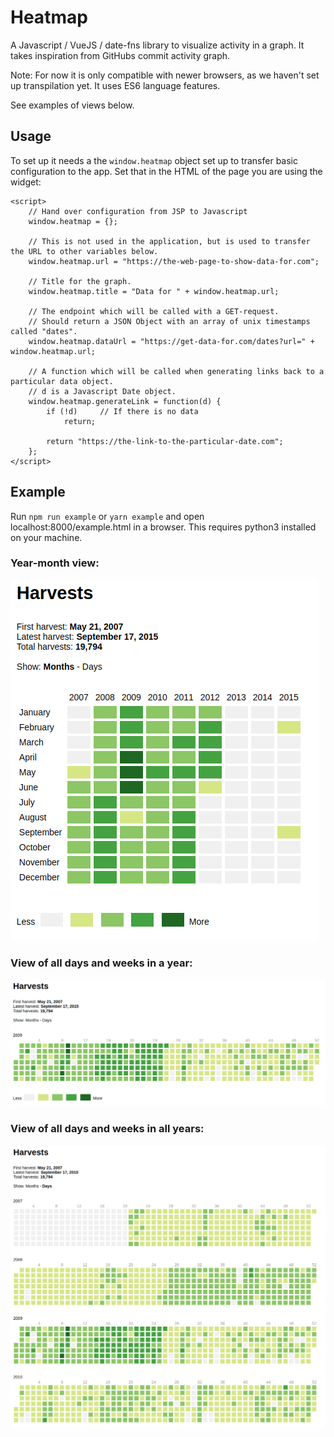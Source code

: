# Heatmap

A Javascript / VueJS / date-fns library to visualize activity in a graph. It takes inspiration from GitHubs commit activity graph.

Note: For now it is only compatible with newer browsers, as we haven't set up transpilation yet. It uses ES6 language features.

See examples of views below.

## Usage

To set up it needs a the `window.heatmap` object set up to transfer basic configuration to the app. Set that in the HTML of the page you are using the widget:

```
<script>
    // Hand over configuration from JSP to Javascript
    window.heatmap = {};

    // This is not used in the application, but is used to transfer the URL to other variables below.
    window.heatmap.url = "https://the-web-page-to-show-data-for.com";

    // Title for the graph.
    window.heatmap.title = "Data for " + window.heatmap.url;

    // The endpoint which will be called with a GET-request.
    // Should return a JSON Object with an array of unix timestamps called "dates".
    window.heatmap.dataUrl = "https://get-data-for.com/dates?url=" + window.heatmap.url;

    // A function which will be called when generating links back to a particular data object.
    // d is a Javascript Date object.
    window.heatmap.generateLink = function(d) {
        if (!d)     // If there is no data
            return;

        return "https://the-link-to-the-particular-date.com";
    };
</script>
```

## Example
Run ```npm run example``` or ```yarn example``` and open localhost:8000/example.html in a browser. This requires python3 installed on your machine. 

### Year-month view:
![Overview](./readme/1-overview-no-url.png)

### View of all days and weeks in a year:
![Year-View](./readme/2-year-week-no-url.png)

### View of all days and weeks in all years:
![All-Years](./readme/3-all-years-no-url.png)
